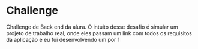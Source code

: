 # Challenge
Challenge de Back end da alura. O intuito desse desafio é simular um projeto de trabalho real, onde eles passam um link com todos os requisitos da aplicação e eu fui desenvolvendo um por 1
